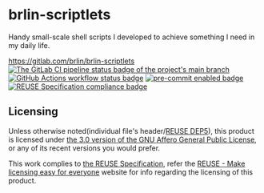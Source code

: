 # brlin-scriptlets

Handy small-scale shell scripts I developed to achieve something I need in my daily life.

<https://gitlab.com/brlin/brlin-scriptlets>  
[![The GitLab CI pipeline status badge of the project's `main` branch](https://gitlab.com/brlin/brlin-scriptlets/badges/main/pipeline.svg?ignore_skipped=true "Click here to check out the comprehensive status of the GitLab CI pipelines")](https://gitlab.com/brlin/brlin-scriptlets/-/pipelines) [![GitHub Actions workflow status badge](https://github.com/brlin-tw/brlin-scriptlets/actions/workflows/check-potential-problems.yml/badge.svg "GitHub Actions workflow status")](https://github.com/brlin-tw/brlin-scriptlets/actions/workflows/check-potential-problems.yml) [![pre-commit enabled badge](https://img.shields.io/badge/pre--commit-enabled-brightgreen?logo=pre-commit&logoColor=white "This project uses pre-commit to check potential problems")](https://pre-commit.com/) [![REUSE Specification compliance badge](https://api.reuse.software/badge/gitlab.com/brlin/brlin-scriptlets "This project complies to the REUSE specification to decrease software licensing costs")](https://api.reuse.software/info/gitlab.com/brlin/brlin-scriptlets)

## Licensing

Unless otherwise noted(individual file's header/[REUSE DEP5](.reuse/dep5)), this product is licensed under [the 3.0 version of the GNU Affero General Public License](https://www.gnu.org/licenses/agpl-3.0.html), or any of its recent versions you would prefer.

This work complies to [the REUSE Specification](https://reuse.software/spec/), refer the [REUSE - Make licensing easy for everyone](https://reuse.software/) website for info regarding the licensing of this product.
